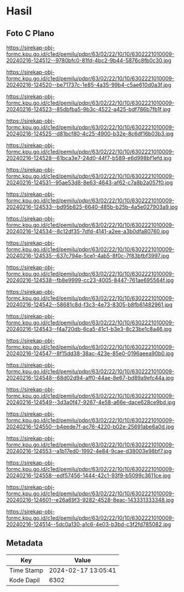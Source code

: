 # Hasil

## Foto C Plano

https://sirekap-obj-formc.kpu.go.id/c1ed/pemilu/pdpr/63/02/22/10/10/6302221010009-20240216-124512--9780bfc0-81fd-4bc2-9b44-5876c8fb0c30.jpg

https://sirekap-obj-formc.kpu.go.id/c1ed/pemilu/pdpr/63/02/22/10/10/6302221010009-20240216-124520--be71737c-1e85-4a35-99b4-c5ae610d0a3f.jpg

https://sirekap-obj-formc.kpu.go.id/c1ed/pemilu/pdpr/63/02/22/10/10/6302221010009-20240216-124523--85dbfba5-9b3c-4522-a425-bdf786b7fb1f.jpg

https://sirekap-obj-formc.kpu.go.id/c1ed/pemilu/pdpr/63/02/22/10/10/6302221010009-20240216-124525--d81bcf80-4c25-4900-b32e-8c6df16b03b3.jpg

https://sirekap-obj-formc.kpu.go.id/c1ed/pemilu/pdpr/63/02/22/10/10/6302221010009-20240216-124528--61bca3e7-24d0-44f7-b589-e6d998bf1efd.jpg

https://sirekap-obj-formc.kpu.go.id/c1ed/pemilu/pdpr/63/02/22/10/10/6302221010009-20240216-124531--95ae53d8-8e63-4643-af62-c7a8b2a057f0.jpg

https://sirekap-obj-formc.kpu.go.id/c1ed/pemilu/pdpr/63/02/22/10/10/6302221010009-20240216-124533--bd95b825-6640-485b-b25b-4a5e027903a9.jpg

https://sirekap-obj-formc.kpu.go.id/c1ed/pemilu/pdpr/63/02/22/10/10/6302221010009-20240216-124534--8c12df35-7dfd-4141-a2ee-a3b0dfa80760.jpg

https://sirekap-obj-formc.kpu.go.id/c1ed/pemilu/pdpr/63/02/22/10/10/6302221010009-20240216-124535--637c794e-5ce1-4ab5-8f0c-7f83bfbf3997.jpg

https://sirekap-obj-formc.kpu.go.id/c1ed/pemilu/pdpr/63/02/22/10/10/6302221010009-20240216-124538--fb8e9999-cc23-4005-8447-761ae695564f.jpg

https://sirekap-obj-formc.kpu.go.id/c1ed/pemilu/pdpr/63/02/22/10/10/6302221010009-20240216-124542--58681c8d-f3c3-4e73-8305-b8fb61482961.jpg

https://sirekap-obj-formc.kpu.go.id/c1ed/pemilu/pdpr/63/02/22/10/10/6302221010009-20240216-124543--f4a720db-6ca5-41c1-b3e3-8c23be1c8a46.jpg

https://sirekap-obj-formc.kpu.go.id/c1ed/pemilu/pdpr/63/02/22/10/10/6302221010009-20240216-124547--8f15dd38-38ac-423e-85e0-0196aeea90b0.jpg

https://sirekap-obj-formc.kpu.go.id/c1ed/pemilu/pdpr/63/02/22/10/10/6302221010009-20240216-124548--68d02d94-aff0-44ae-8e67-bd89a9efc44a.jpg

https://sirekap-obj-formc.kpu.go.id/c1ed/pemilu/pdpr/63/02/22/10/10/6302221010009-20240216-124549--3d3a0f47-9267-4e58-a66e-dace628ce9bd.jpg

https://sirekap-obj-formc.kpu.go.id/c1ed/pemilu/pdpr/63/02/22/10/10/6302221010009-20240216-124550--b4eede7f-ac76-4220-b02e-25691abe6a0d.jpg

https://sirekap-obj-formc.kpu.go.id/c1ed/pemilu/pdpr/63/02/22/10/10/6302221010009-20240216-124553--a1b17ed0-1992-4e84-9cae-d38003e98bf7.jpg

https://sirekap-obj-formc.kpu.go.id/c1ed/pemilu/pdpr/63/02/22/10/10/6302221010009-20240216-124558--edf57456-1444-42c1-93f9-b5099c3611ce.jpg

https://sirekap-obj-formc.kpu.go.id/c1ed/pemilu/pdpr/63/02/22/10/10/6302221010009-20240216-124601--e26a69f3-9282-4528-8eac-143331333348.jpg

https://sirekap-obj-formc.kpu.go.id/c1ed/pemilu/pdpr/63/02/22/10/10/6302221010009-20240216-124514--5dc0a130-a1c6-4e03-b3bd-c3f2fd785082.jpg


## Metadata

| Key        | Value               |
| ---------- | ------------------- |
| Time Stamp | 2024-02-17 13:05:41 |
| Kode Dapil | 6302                |



